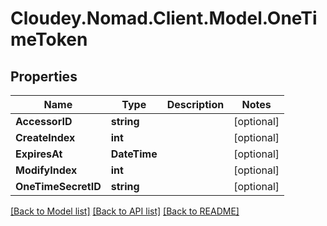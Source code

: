# Cloudey.Nomad.Client.Model.OneTimeToken

## Properties

Name | Type | Description | Notes
------------ | ------------- | ------------- | -------------
**AccessorID** | **string** |  | [optional] 
**CreateIndex** | **int** |  | [optional] 
**ExpiresAt** | **DateTime** |  | [optional] 
**ModifyIndex** | **int** |  | [optional] 
**OneTimeSecretID** | **string** |  | [optional] 

[[Back to Model list]](../README.md#documentation-for-models) [[Back to API list]](../README.md#documentation-for-api-endpoints) [[Back to README]](../README.md)

